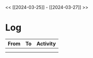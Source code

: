 << [[2024-03-25]] - [[2024-03-27]] >>

# Log
| From | To  | Activity |
| ---- | --- | -------- |
|      |     |          |
|      |     |          |
